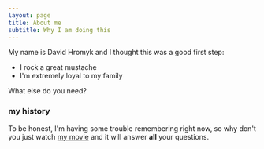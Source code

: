 ```yaml
---
layout: page
title: About me
subtitle: Why I am doing this
---
```


My name is David Hromyk and I thought this was a good first step:

- I rock a great mustache
- I'm extremely loyal to my family

What else do you need?

### my history

To be honest, I'm having some trouble remembering right now, so why don't you just watch [my movie](http://en.wikipedia.org/wiki/The_Princess_Bride_%28film%29) and it will answer **all** your questions.
